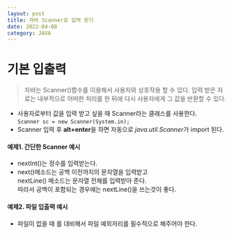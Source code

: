 ```yaml
---
layout: post
title: 자바 Scanner로 입력 받기
date: 2022-04-08
category: JAVA
---
```


# 기본 입출력

> 자바는 Scanner()함수를 이용해서 사용자와 상호작용 할 수 있다. 입력 받은 자료는 내부적으로 어떠한 처리를 한 뒤에 다시 사용자에게 그 값을 반환할 수 있다.
> <br>

- 사용자로부터 값을 입력 받고 싶을 때 Scanner라는 클래스를 사용한다.<br>
  `Scanner sc = new Scanner(System.in);`
- Scanner 입력 후 **alt+enter**을 하면 자동으로 *java.util.Scanner*가 import 된다.<br>

#### 예제1. 간단한 Scanner 예시

<script src="https://gist.github.com/handyejin/58d4dd6ac3cf87daa337c67f255aa246.js"></script>

- nextInt()는 정수를 입력받는다.
  <br>
- next()메소드는 공백 이전까지의 문자열을 입력받고
  <br>
  nextLine() 메소드는 문자열 전체를 입력받아 준다. <br>따라서 공백이 포함되는 경우에는 nextLine()을 쓰는것이 좋다.

#### 예제2. 파일 입출력 예시

<script src="https://gist.github.com/handyejin/445dff19446b316366d489d1f752abcb.js"></script>

- 파일이 없을 때 를 대비해서 파일 예외저리를 필수적으로 해주어야 한다.
